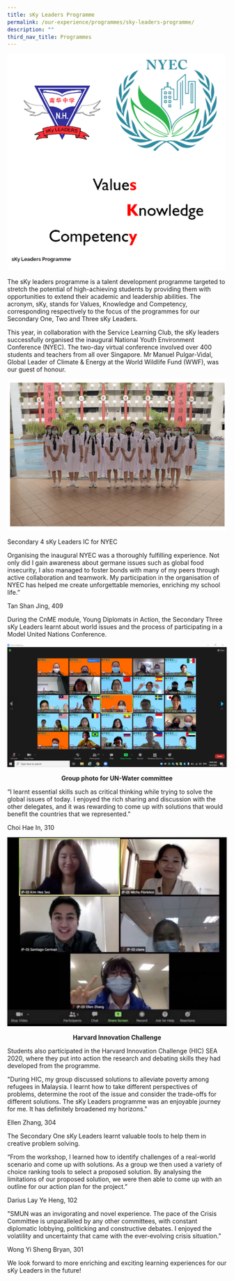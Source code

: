 ```yaml
---
title: sKy Leaders Programme
permalink: /our-experience/programmes/sky-leaders-programme/
description: ""
third_nav_title: Programmes
---
```

<img src="/images/sky1.png" 
         style="width:500px"
	/>
<br>

The sKy leaders programme is a talent development programme targeted to stretch the potential of high-achieving students by providing them with opportunities to extend their academic and leadership abilities. The acronym, sKy, stands for Values, Knowledge and Competency, corresponding respectively to the focus of the programmes for our Secondary One, Two and Three sKy Leaders.  
  
This year, in collaboration with the Service Learning Club, the sKy leaders successfully organised the inaugural National Youth Environment Conference (NYEC). The two-day virtual conference involved over 400 students and teachers from all over Singapore. Mr Manuel Pulgar-Vidal, Global Leader of Climate & Energy at the World Wildlife Fund (WWF), was our guest of honour.  
  
![Sec 4 sKy Leaders ICs for NYEC.JPG](/images/sky2.png)

Secondary 4 sKy Leaders IC for NYEC

  

Organising the inaugural NYEC was a thoroughly fulfilling experience. Not only did I gain awareness about germane issues such as global food insecurity, I also managed to foster bonds with many of my peers through active collaboration and teamwork. My participation in the organisation of NYEC has helped me create unforgettable memories, enriching my school life.”  

Tan Shan Jing, 409

During the CnME module, Young Diplomats in Action, the Secondary Three sKy Leaders learnt about world issues and the process of participating in a Model United Nations Conference.

![Group photo for UN-Water committee.png](/images/sky3.png)  
<p style="text-align: center"><strong>Group photo for UN-Water committee  </strong></p>
  

“I learnt essential skills such as critical thinking while trying to solve the global issues of today. I enjoyed the rich sharing and discussion with the other delegates, and it was rewarding to come up with solutions that would benefit the countries that we represented.”  

Choi Hae In, 310

![Harvard Innovation Challenge.jpg](/images/HarvardInnovationChallenge.jpg)
<p style="text-align: center"><strong>Harvard Innovation Challenge</strong></p>


Students also participated in the Harvard Innovation Challenge (HIC) SEA 2020, where they put into action the research and debating skills they had developed from the programme.

"During HIC, my group discussed solutions to alleviate poverty among refugees in Malaysia. I learnt how to take different perspectives of problems, determine the root of the issue and consider the trade-offs for different solutions. The sKy Leaders programme was an enjoyable journey for me. It has definitely broadened my horizons."

Ellen Zhang, 304

The Secondary One sKy Leaders learnt valuable tools to help them in creative problem solving.

“From the workshop, I learned how to identify challenges of a real-world scenario and come up with solutions. As a group we then used a variety of choice ranking tools to select a proposed solution. By analysing the limitations of our proposed solution, we were then able to come up with an outline for our action plan for the project.”

Darius Lay Ye Heng, 102

  

"SMUN was an invigorating and novel experience. The pace of the Crisis Committee is unparalleled by any other committees, with constant diplomatic lobbying, politicking and constructive debates. I enjoyed the volatility and uncertainty that came with the ever-evolving crisis situation."

Wong Yi Sheng Bryan, 301

  

We look forward to more enriching and exciting learning experiences for our sKy Leaders in the future!